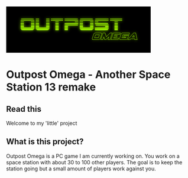 ![Outpost Omega Logo](https://github.com/maxkhl/OutpostOmega/blob/master/Design/Artwork/LogoSmall.png)
# Outpost Omega - Another Space Station 13 remake

## Read this
Welcome to my 'little' project

## What is this project?
Outpost Omega is a PC game I am currently working on. You work on a space station with about 30 to 100 other players. The goal is to keep the station going but a small amount of players work against you.

